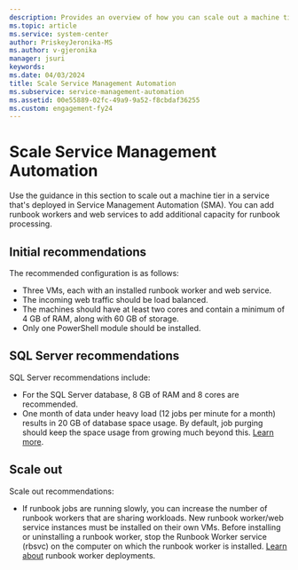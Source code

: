```yaml
---
description: Provides an overview of how you can scale out a machine tier.
ms.topic: article
ms.service: system-center
author: PriskeyJeronika-MS
ms.author: v-gjeronika
manager: jsuri
keywords:
ms.date: 04/03/2024
title: Scale Service Management Automation
ms.subservice: service-management-automation
ms.assetid: 00e55889-02fc-49a9-9a52-f8cbdaf36255
ms.custom: engagement-fy24
---
```


# Scale Service Management Automation

Use the guidance in this section to scale out a machine tier in a service that's deployed in Service Management Automation (SMA). You can add runbook workers and web services to add additional capacity for runbook processing.

## Initial recommendations

The recommended configuration is as follows:

- Three VMs, each with an installed runbook worker and web service.
- The incoming web traffic should be load balanced.
- The machines should have at least two cores and contain a minimum of 4 GB of RAM, along with 60 GB of storage.
- Only one PowerShell module should be installed.

## SQL Server recommendations

SQL Server recommendations include:

- For the SQL Server database, 8 GB of RAM and 8 cores are recommended.
- One month of data under heavy load (12 jobs per minute for a month) results in 20 GB of database space usage. By default, job purging should keep the space usage from growing much beyond this. [Learn more](how-to-purge-the-service-management-automation-database.md).

## Scale out

Scale out recommendations:

- If runbook jobs are running slowly, you can increase the number of runbook workers that are sharing workloads. New runbook worker/web service instances must be installed on their own VMs.
Before installing or uninstalling a runbook worker, stop the Runbook Worker service (rbsvc) on the computer on which the runbook worker is installed. [Learn about](/previous-versions/system-center/dn530618(v=sc.20)) runbook worker deployments.
